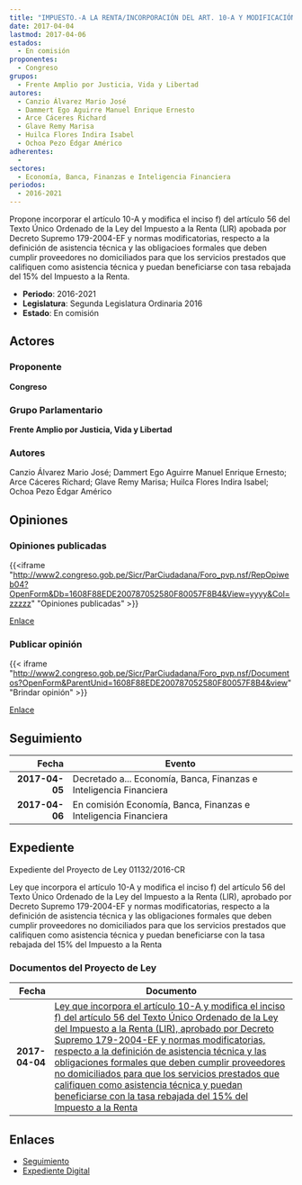 ```yaml
---
title: "IMPUESTO.-A LA RENTA/INCORPORACIÓN DEL ART. 10-A Y MODIFICACIÓN DEL INCISO F) DEL ARTÍCULO 56 DEL TEXTO ÚNICO ORDENADO DE LA LEY DEL IMPUESTO A LA RENTA APROBADA POR D.S. 179-2004-EF"
date: 2017-04-04
lastmod: 2017-04-06
estados: 
  - En comisión
proponentes: 
  - Congreso
grupos: 
  - Frente Amplio por Justicia, Vida y Libertad
autores: 
  - Canzio Álvarez Mario José
  - Dammert Ego Aguirre Manuel Enrique Ernesto
  - Arce Cáceres Richard
  - Glave Remy Marisa
  - Huilca Flores Indira Isabel
  - Ochoa Pezo Édgar Américo
adherentes: 
  - 
sectores: 
  - Economía, Banca, Finanzas e Inteligencia Financiera
periodos: 
  - 2016-2021
---
```


Propone incorporar el artículo 10-A y modifica el inciso f) del artículo 56 del Texto Único Ordenado de la Ley del Impuesto a la Renta (LIR) apobada por Decreto Supremo 179-2004-EF y normas modificatorias, respecto a la definición de asistencia técnica y las obligacioes formales que deben cumplir proveedores no domiciliados para que los servicios prestados que califiquen como asistencia técnica y puedan beneficiarse con tasa rebajada del 15% del Impuesto a la Renta.

- **Periodo**: 2016-2021
- **Legislatura**: Segunda Legislatura Ordinaria 2016
- **Estado**: En comisión

## Actores

### Proponente

**Congreso**

### Grupo Parlamentario

**Frente Amplio por Justicia, Vida y Libertad**

### Autores

Canzio Álvarez Mario José; Dammert Ego Aguirre Manuel Enrique Ernesto; Arce Cáceres Richard; Glave Remy Marisa; Huilca Flores Indira Isabel; Ochoa Pezo Édgar Américo


## Opiniones

### Opiniones publicadas

{{<iframe "http://www2.congreso.gob.pe/Sicr/ParCiudadana/Foro_pvp.nsf/RepOpiweb04?OpenForm&Db=1608F88EDE200787052580F80057F8B4&View=yyyy&Col=zzzzz" "Opiniones publicadas" >}}

[Enlace](http://www2.congreso.gob.pe/Sicr/ParCiudadana/Foro_pvp.nsf/RepOpiweb04?OpenForm&Db=1608F88EDE200787052580F80057F8B4&View=yyyy&Col=zzzzz)
### Publicar opinión

{{< iframe "http://www2.congreso.gob.pe/Sicr/ParCiudadana/Foro_pvp.nsf/Documentos?OpenForm&ParentUnid=1608F88EDE200787052580F80057F8B4&view" "Brindar opinión" >}}

[Enlace](http://www2.congreso.gob.pe/Sicr/ParCiudadana/Foro_pvp.nsf/Documentos?OpenForm&ParentUnid=1608F88EDE200787052580F80057F8B4&view)

## Seguimiento

| Fecha | Evento |
|------:|--------|
| **2017-04-05** | Decretado a... Economía, Banca, Finanzas e Inteligencia Financiera|
| **2017-04-06** | En comisión Economía, Banca, Finanzas e Inteligencia Financiera|


## Expediente

Expediente del Proyecto de Ley 01132/2016-CR

Ley que incorpora el artículo 10-A y modifica el inciso f) del artículo 56 del Texto Único Ordenado de la Ley del Impuesto a la Renta (LIR), aprobado por Decreto Supremo 179-2004-EF y normas modificatorias, respecto a la definición de asistencia técnica y las obligaciones formales que deben cumplir proveedores no domiciliados para que los servicios prestados que califiquen como asistencia técnica y puedan beneficiarse con la tasa rebajada del 15% del Impuesto a la Renta


### Documentos del Proyecto de Ley

| Fecha | Documento |
|------:|--------|
| **2017-04-04** | [Ley que incorpora el artículo 10-A y modifica el inciso f) del artículo 56 del Texto Único Ordenado de la Ley del Impuesto a la Renta (LIR), aprobado por Decreto Supremo 179-2004-EF y normas modificatorias, respecto a la definición de asistencia técnica y las obligaciones formales que deben cumplir proveedores no domiciliados para que los servicios prestados que califiquen como asistencia técnica y puedan beneficiarse con la tasa rebajada del 15% del Impuesto a la Renta](http://www.leyes.congreso.gob.pe/Documentos/2016_2021/Proyectos_de_Ley_y_de_Resoluciones_Legislativas/PL0113220170404..pdf) |

## Enlaces 

- [Seguimiento](http://www2.congreso.gob.pe/Sicr/TraDocEstProc/CLProLey2016.nsf/f7fff46988ca05b1052578e100829cc7/38fd1109aa90e1f0052580f80062f9c9?OpenDocument)
- [Expediente Digital](http://www2.congreso.gob.pehttp://www2.congreso.gob.pe/Sicr/TraDocEstProc/CLProLey2016.nsf/f7fff46988ca05b1052578e100829cc7/38fd1109aa90e1f0052580f80062f9c9?OpenDocument&Click=05257FB7005EB655.eb71d0cf91d8294e05256cdf006b5706/$Body/0.1C6C)
